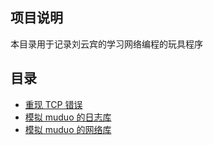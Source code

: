 
## 项目说明
本目录用于记录刘云宾的学习网络编程的玩具程序

## 目录
* [重现 TCP 错误](./reproduce-tcp-errors)
* [模拟 muduo 的日志库](./tiny-log)
* [模拟 muduo 的网络库](./tiny-net)

